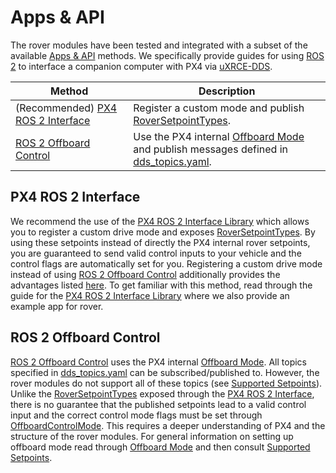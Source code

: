 # Apps & API

The rover modules have been tested and integrated with a subset of the available [Apps & API](../middleware/index.md) methods.
We specifically provide guides for using [ROS 2](../ros2/index.md) to interface a companion computer with PX4 via [uXRCE-DDS](../middleware/uxrce_dds.md).

| Method                                                    | Description                                                                                                                                       |
| --------------------------------------------------------- | ------------------------------------------------------------------------------------------------------------------------------------------------- |
| (Recommended) [PX4 ROS 2 Interface](#px4-ros-2-interface) | Register a custom mode and publish [RoverSetpointTypes](../ros2/px4_ros2_control_interface.md#experimental-rover-setpoints).                      |
| [ROS 2 Offboard Control](#ros-2-offboard-control)         | Use the PX4 internal [Offboard Mode](../flight_modes/offboard.md) and publish messages defined in [dds_topics.yaml](../middleware/dds_topics.md). |

## PX4 ROS 2 Interface

We recommend the use of the [PX4 ROS 2 Interface Library](../ros2/px4_ros2_interface_lib.md) which allows you to register a custom drive mode and exposes [RoverSetpointTypes](../ros2/px4_ros2_control_interface.md#experimental-rover-setpoints).
By using these setpoints instead of directly the PX4 internal rover setpoints, you are guaranteed to send valid control inputs to your vehicle and the control flags are automatically set for you.
Registering a custom drive mode instead of using [ROS 2 Offboard Control](#ros-2-offboard-control) additionally provides the advantages listed [here](../concept/flight_modes.md#internal-vs-external-modes).
To get familiar with this method, read through the guide for the [PX4 ROS 2 Interface Library](../ros2/px4_ros2_interface_lib.md) where we also provide an example app for rover.

## ROS 2 Offboard Control

[ROS 2 Offboard Control](../ros2/offboard_control.md) uses the PX4 internal [Offboard Mode](../flight_modes/offboard.md).
All topics specified in [dds_topics.yaml](../middleware/dds_topics.md) can be subscribed/published to.
However, the rover modules do not support all of these topics (see [Supported Setpoints](../flight_modes/offboard.md#rover)).
Unlike the [RoverSetpointTypes](../ros2/px4_ros2_control_interface.md#experimental-rover-setpoints) exposed through the [PX4 ROS 2 Interface](#px4-ros-2-interface), there is no guarantee that the published setpoints lead to a valid control input and the correct control mode flags must be set through [OffboardControlMode](../msg_docs/OffboardControlMode.md).
This requires a deeper understanding of PX4 and the structure of the rover modules.
For general information on setting up offboard mode read through [Offboard Mode](../flight_modes/offboard.md) and then consult [Supported Setpoints](../flight_modes/offboard.md#rover).
